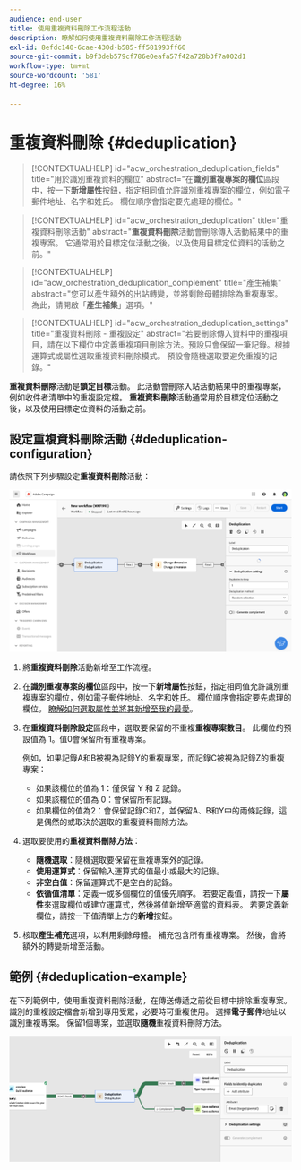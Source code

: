 ```yaml
---
audience: end-user
title: 使用重複資料刪除工作流程活動
description: 瞭解如何使用重複資料刪除工作流程活動
exl-id: 8efdc140-6cae-430d-b585-ff581993ff60
source-git-commit: b9f3deb579cf786e0eafa57f42a728b3f7a002d1
workflow-type: tm+mt
source-wordcount: '581'
ht-degree: 16%

---
```


# 重複資料刪除 {#deduplication}

>[!CONTEXTUALHELP]
>id="acw_orchestration_deduplication_fields"
>title="用於識別重複資料的欄位"
>abstract="在&#x200B;**識別重複專案的欄位**&#x200B;區段中，按一下&#x200B;**新增屬性**&#x200B;按鈕，指定相同值允許識別重複專案的欄位，例如電子郵件地址、名字和姓氏。 欄位順序會指定要先處理的欄位。"

>[!CONTEXTUALHELP]
>id="acw_orchestration_deduplication"
>title="重複資料刪除活動"
>abstract="**重複資料刪除**&#x200B;活動會刪除傳入活動結果中的重複專案。 它通常用於目標定位活動之後，以及使用目標定位資料的活動之前。"

>[!CONTEXTUALHELP]
>id="acw_orchestration_deduplication_complement"
>title="產生補集"
>abstract="您可以產生額外的出站轉變，並將剩餘母體排除為重複專案。 為此，請開啟「**產生補集**」選項。"

>[!CONTEXTUALHELP]
>id="acw_orchestration_deduplication_settings"
>title="重複資料刪除 - 重複設定"
>abstract="若要刪除傳入資料中的重複項目，請在以下欄位中定義重複項目刪除方法。預設只會保留一筆記錄。根據運算式或屬性選取重複資料刪除模式。 預設會隨機選取要避免重複的記錄。"

**重複資料刪除**&#x200B;活動是&#x200B;**鎖定目標**&#x200B;活動。 此活動會刪除入站活動結果中的重複專案，例如收件者清單中的重複設定檔。 **重複資料刪除**&#x200B;活動通常用於目標定位活動之後，以及使用目標定位資料的活動之前。

## 設定重複資料刪除活動 {#deduplication-configuration}

請依照下列步驟設定&#x200B;**重複資料刪除**&#x200B;活動：

![工作流程重複資料刪除組態程式](../assets/workflow-deduplication.png)

1. 將&#x200B;**重複資料刪除**&#x200B;活動新增至工作流程。

1. 在&#x200B;**識別重複專案的欄位**&#x200B;區段中，按一下&#x200B;**新增屬性**&#x200B;按鈕，指定相同值允許識別重複專案的欄位，例如電子郵件地址、名字和姓氏。 欄位順序會指定要先處理的欄位。 [瞭解如何選取屬性並將其新增至我的最愛](../../get-started/attributes.md)。

1. 在&#x200B;**重複資料刪除設定**&#x200B;區段中，選取要保留的不重複&#x200B;**重複專案數目**。 此欄位的預設值為 1。值0會保留所有重複專案。

   例如，如果記錄A和B被視為記錄Y的重複專案，而記錄C被視為記錄Z的重複專案：

   * 如果該欄位的值為 1：僅保留 Y 和 Z 記錄。
   * 如果該欄位的值為 0：會保留所有記錄。
   * 如果欄位的值為2：會保留記錄C和Z，並保留A、B和Y中的兩條記錄，這是偶然的或取決於選取的重複資料刪除方法。

1. 選取要使用的&#x200B;**重複資料刪除方法**：

   * **隨機選取**：隨機選取要保留在重複專案外的記錄。
   * **使用運算式**：保留輸入運算式的值最小或最大的記錄。
   * **非空白值**：保留運算式不是空白的記錄。
   * **依循值清單**：定義一或多個欄位的值優先順序。 若要定義值，請按一下&#x200B;**屬性**&#x200B;來選取欄位或建立運算式，然後將值新增至適當的資料表。 若要定義新欄位，請按一下值清單上方的&#x200B;**新增**&#x200B;按鈕。

1. 核取&#x200B;**產生補充**&#x200B;選項，以利用剩餘母體。 補充包含所有重複專案。 然後，會將額外的轉變新增至活動。

## 範例 {#deduplication-example}

在下列範例中，使用重複資料刪除活動，在傳送傳遞之前從目標中排除重複專案。 識別的重複設定檔會新增到專用受眾，必要時可重複使用。 選擇&#x200B;**電子郵件**&#x200B;地址以識別重複專案。 保留1個專案，並選取&#x200B;**隨機**&#x200B;重複資料刪除方法。

![工作流程中的重複資料刪除活動範例](../assets/workflow-deduplication-example.png)